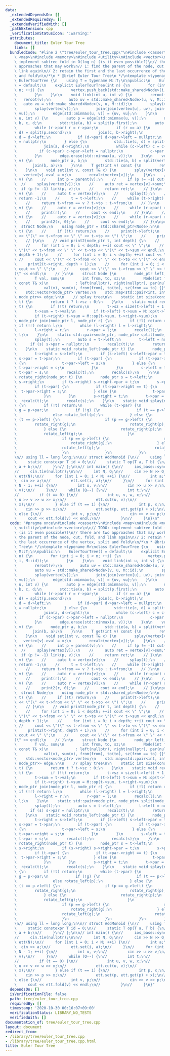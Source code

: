 ```yaml
---
data:
  _extendedDependsOn: []
  _extendedRequiredBy: []
  _extendedVerifiedWith: []
  _pathExtension: cpp
  _verificationStatusIcon: ':warning:'
  attributes:
    document_title: Euler Tour Tree
    links: []
  bundledCode: "#line 2 \"tree/euler_tour_tree.cpp\"\n#include <cassert>\n#include\
    \ <map>\n#include <memory>\n#include <utility>\n#include <vector>\n\n// TODO:\
    \ implement subtree fold in O(log n) (is it even possible?)\n// there are two\
    \ approaches that may work\n// 1: find the parent of the node, cut, fold, and\
    \ link again\n// 2: retain the first and the last occurrence of the vertex, split\
    \ and fold\n\n/*\n * @brief Euler Tour Tree\n */\ntemplate <typename M>\nclass\
    \ EulerTourTree {\n    using T = typename M::T;\n\npublic:\n    EulerTourTree()\
    \ = default;\n    explicit EulerTourTree(int n) {\n        for (int i = 0; i <\
    \ n; ++i) {\n            vertex.push_back(std::make_shared<Node>(i, i, M::id));\n\
    \        }\n    }\n\n    void link(int u, int v) {\n        reroot(u);\n     \
    \   reroot(v);\n        auto uv = std::make_shared<Node>(u, v, M::id);\n     \
    \   auto vu = std::make_shared<Node>(v, u, M::id);\n        splay(vertex[u]);\n\
    \        splay(vertex[v]);\n        join(join(vertex[u], uv), join(vertex[v],\
    \ vu));\n        edge[std::minmax(u, v)] = {uv, vu};\n    }\n\n    void cut(int\
    \ u, int v) {\n        auto p = edge[std::minmax(u, v)];\n        node_ptr a,\
    \ b, c, d;\n        std::tie(a, b) = split(p.first);\n        auto r = p.second;\n\
    \        while (r->par) r = r->par;\n        if (r == a) {\n            std::tie(c,\
    \ d) = split(p.second);\n            join(c, b->right);\n            while (d->left)\
    \ d = d->left;\n            if (d->par) d->par->left = nullptr;\n            d->par\
    \ = nullptr;\n        } else {\n            std::tie(c, d) = split(p.second);\n\
    \            join(a, d->right);\n            while (c->left) c = c->left;\n  \
    \          if (c->par) c->par->left = nullptr;\n            c->par = nullptr;\n\
    \        }\n        edge.erase(std::minmax(u, v));\n    }\n\n    void reroot(int\
    \ v) {\n        node_ptr a, b;\n        std::tie(a, b) = split(vertex[v]);\n \
    \       join(b, a);\n    }\n\n    T get(int v) const {\n        return vertex[v]->val;\n\
    \    }\n\n    void set(int v, const T& x) {\n        splay(vertex[v]);\n     \
    \   vertex[v]->val = x;\n        recalc(vertex[v]);\n    }\n\n    // T fold(int\
    \ v) {\n    //     int p = parent(v);\n    //     if (p != -1) cut(p, v);\n  \
    \  //     splay(vertex[v]);\n    //     auto ret = vertex[v]->sum;\n    //   \
    \  if (p != -1) link(p, v);\n    //     return ret;\n    // }\n\n    // int parent(int\
    \ v) {\n    //     auto t = vertex[v];\n    //     splay(t);\n    //     if (!t->left)\
    \ return -1;\n    //     t = t->left;\n    //     while (t->right) t = t->right;\n\
    \    //     return t->from == v ? t->to : t->from;\n    // }\n\n    // void print(int\
    \ v) {\n    //     auto r = vertex[v];\n    //     while (r->par) r = r->par;\n\
    \    //     print(r);\n    //     cout << endl;\n    // }\n\n    // void print2(int\
    \ v) {\n    //     auto r = vertex[v];\n    //     while (r->par) r = r->par;\n\
    \    //     print2(r, 0);\n    //     cout << endl;\n    // }\n\nprivate:\n  \
    \  struct Node;\n    using node_ptr = std::shared_ptr<Node>;\n\n    // void print(node_ptr\
    \ t) {\n    //     if (!t) return;\n    //     print(t->left);\n    //     cout\
    \ << \"(\" << t->from << \" \" << t->to << \") \";\n    //     print(t->right);\n\
    \    // }\n\n    // void print2(node_ptr t, int depth) {\n    //     if (!t) return;\n\
    \    //     for (int i = 0; i < depth; ++i) cout << \" \";\n    //     cout <<\
    \ \"(\" << t->from << \" \" << t->to << \")\" << t->sum << endl;\n    //     print2(t->left,\
    \ depth + 1);\n    //     for (int i = 0; i < depth; ++i) cout << \" \";\n   \
    \ //     cout << \"(\" << t->from << \" \" << t->to << \")\" << endl;\n    //\
    \     print2(t->right, depth + 1);\n    //     for (int i = 0; i < depth; ++i)\
    \ cout << \" \";\n    //     cout << \"(\" << t->from << \" \" << t->to << \"\
    )\" << endl;\n    // }\n\n    struct Node {\n        node_ptr left, right, par;\n\
    \        T val, sum;\n        int from, to, sz;\n        Node(int from, int to,\
    \ const T& x)\n            : left(nullptr), right(nullptr), par(nullptr),\n  \
    \            val(x), sum(x), from(from), to(to), sz(from == to) {}\n    };\n\n\
    \    std::vector<node_ptr> vertex;\n    std::map<std::pair<int, int>, std::pair<node_ptr,\
    \ node_ptr>> edge;\n\n    // splay tree\n\n    static int size(const node_ptr&\
    \ t) {\n        return t ? t->sz : 0;\n    }\n\n    static void recalc(const node_ptr&\
    \ t) {\n        if (!t) return;\n        t->sz = size(t->left) + 1 + size(t->right);\n\
    \        t->sum = t->val;\n        if (t->left) t->sum = M::op(t->left->sum, t->sum);\n\
    \        if (t->right) t->sum = M::op(t->sum, t->right->sum);\n    }\n\n    static\
    \ node_ptr join(node_ptr l, node_ptr r) {\n        if (!l) return r;\n       \
    \ if (!r) return l;\n        while (l->right) l = l->right;\n        splay(l);\n\
    \        l->right = r;\n        r->par = l;\n        recalc(l);\n        return\
    \ l;\n    }\n\n    static std::pair<node_ptr, node_ptr> split(node_ptr t) {\n\
    \        splay(t);\n        auto s = t->left;\n        t->left = nullptr;\n  \
    \      if (s) s->par = nullptr;\n        recalc(t);\n        return {s, t};\n\
    \    }\n\n    static void rotate_left(node_ptr t) {\n        node_ptr s = t->right;\n\
    \        t->right = s->left;\n        if (s->left) s->left->par = t;\n       \
    \ s->par = t->par;\n        if (t->par) {\n            if (t->par->left == t)\
    \ {\n                t->par->left = s;\n            } else {\n               \
    \ t->par->right = s;\n            }\n        }\n        s->left = t;\n       \
    \ t->par = s;\n        recalc(t);\n        recalc(s);\n    }\n\n    static void\
    \ rotate_right(node_ptr t) {\n        node_ptr s = t->left;\n        t->left =\
    \ s->right;\n        if (s->right) s->right->par = t;\n        s->par = t->par;\n\
    \        if (t->par) {\n            if (t->par->right == t) {\n              \
    \  t->par->right = s;\n            } else {\n                t->par->left = s;\n\
    \            }\n        }\n        s->right = t;\n        t->par = s;\n      \
    \  recalc(t);\n        recalc(s);\n    }\n\n    static void splay(node_ptr t)\
    \ {\n        if (!t) return;\n        while (t->par) {\n            auto p = t->par,\
    \ g = p->par;\n            if (!g) {\n                if (t == p->left) rotate_right(p);\n\
    \                else rotate_left(p);\n            } else {\n                if\
    \ (t == p->left) {\n                    if (p == g->left) {\n                \
    \        rotate_right(g);\n                        rotate_right(p);\n        \
    \            } else {\n                        rotate_right(p);\n            \
    \            rotate_left(g);\n                    }\n                } else {\n\
    \                    if (p == g->left) {\n                        rotate_left(p);\n\
    \                        rotate_right(g);\n                    } else {\n    \
    \                    rotate_left(g);\n                        rotate_left(p);\n\
    \                    }\n                }\n            }\n        }\n    }\n};\n\
    \n// using ll = long long;\n\n// struct AddMonoid {\n//     using T = ll;\n//\
    \     static constexpr T id = 0;\n//     static T op(T a, T b) {\n//         return\
    \ a + b;\n//     }\n// };\n\n// int main() {\n//     ios_base::sync_with_stdio(false);\n\
    //     cin.tie(nullptr);\n\n//     int N, Q;\n//     cin >> N >> Q;\n//     EulerTourTree<AddMonoid>\
    \ ett(N);\n//     for (int i = 0; i < N; ++i) {\n//         int a;\n//       \
    \  cin >> a;\n//         ett.set(i, a);\n//     }\n//     for (int i = 0; i <\
    \ N - 1; ++i) {\n//         int u, v;\n//         cin >> u >> v;\n//         ett.link(u,\
    \ v);\n//     }\n//     while (Q--) {\n//         int t;\n//         cin >> t;\n\
    //         if (t == 0) {\n//             int u, v, w, x;\n//             cin >>\
    \ u >> v >> w >> x;\n//             ett.cut(u, v);\n//             ett.link(w,\
    \ x);\n//         } else if (t == 1) {\n//             int p, x;\n//         \
    \    cin >> p >> x;\n//             ett.set(p, ett.get(p) + x);\n//         }\
    \ else {\n//             int v, p;\n//             cin >> v >> p;\n//        \
    \     cout << ett.fold(v) << endl;\n//         }\n//     }\n}\n"
  code: "#pragma once\n#include <cassert>\n#include <map>\n#include <memory>\n#include\
    \ <utility>\n#include <vector>\n\n// TODO: implement subtree fold in O(log n)\
    \ (is it even possible?)\n// there are two approaches that may work\n// 1: find\
    \ the parent of the node, cut, fold, and link again\n// 2: retain the first and\
    \ the last occurrence of the vertex, split and fold\n\n/*\n * @brief Euler Tour\
    \ Tree\n */\ntemplate <typename M>\nclass EulerTourTree {\n    using T = typename\
    \ M::T;\n\npublic:\n    EulerTourTree() = default;\n    explicit EulerTourTree(int\
    \ n) {\n        for (int i = 0; i < n; ++i) {\n            vertex.push_back(std::make_shared<Node>(i,\
    \ i, M::id));\n        }\n    }\n\n    void link(int u, int v) {\n        reroot(u);\n\
    \        reroot(v);\n        auto uv = std::make_shared<Node>(u, v, M::id);\n\
    \        auto vu = std::make_shared<Node>(v, u, M::id);\n        splay(vertex[u]);\n\
    \        splay(vertex[v]);\n        join(join(vertex[u], uv), join(vertex[v],\
    \ vu));\n        edge[std::minmax(u, v)] = {uv, vu};\n    }\n\n    void cut(int\
    \ u, int v) {\n        auto p = edge[std::minmax(u, v)];\n        node_ptr a,\
    \ b, c, d;\n        std::tie(a, b) = split(p.first);\n        auto r = p.second;\n\
    \        while (r->par) r = r->par;\n        if (r == a) {\n            std::tie(c,\
    \ d) = split(p.second);\n            join(c, b->right);\n            while (d->left)\
    \ d = d->left;\n            if (d->par) d->par->left = nullptr;\n            d->par\
    \ = nullptr;\n        } else {\n            std::tie(c, d) = split(p.second);\n\
    \            join(a, d->right);\n            while (c->left) c = c->left;\n  \
    \          if (c->par) c->par->left = nullptr;\n            c->par = nullptr;\n\
    \        }\n        edge.erase(std::minmax(u, v));\n    }\n\n    void reroot(int\
    \ v) {\n        node_ptr a, b;\n        std::tie(a, b) = split(vertex[v]);\n \
    \       join(b, a);\n    }\n\n    T get(int v) const {\n        return vertex[v]->val;\n\
    \    }\n\n    void set(int v, const T& x) {\n        splay(vertex[v]);\n     \
    \   vertex[v]->val = x;\n        recalc(vertex[v]);\n    }\n\n    // T fold(int\
    \ v) {\n    //     int p = parent(v);\n    //     if (p != -1) cut(p, v);\n  \
    \  //     splay(vertex[v]);\n    //     auto ret = vertex[v]->sum;\n    //   \
    \  if (p != -1) link(p, v);\n    //     return ret;\n    // }\n\n    // int parent(int\
    \ v) {\n    //     auto t = vertex[v];\n    //     splay(t);\n    //     if (!t->left)\
    \ return -1;\n    //     t = t->left;\n    //     while (t->right) t = t->right;\n\
    \    //     return t->from == v ? t->to : t->from;\n    // }\n\n    // void print(int\
    \ v) {\n    //     auto r = vertex[v];\n    //     while (r->par) r = r->par;\n\
    \    //     print(r);\n    //     cout << endl;\n    // }\n\n    // void print2(int\
    \ v) {\n    //     auto r = vertex[v];\n    //     while (r->par) r = r->par;\n\
    \    //     print2(r, 0);\n    //     cout << endl;\n    // }\n\nprivate:\n  \
    \  struct Node;\n    using node_ptr = std::shared_ptr<Node>;\n\n    // void print(node_ptr\
    \ t) {\n    //     if (!t) return;\n    //     print(t->left);\n    //     cout\
    \ << \"(\" << t->from << \" \" << t->to << \") \";\n    //     print(t->right);\n\
    \    // }\n\n    // void print2(node_ptr t, int depth) {\n    //     if (!t) return;\n\
    \    //     for (int i = 0; i < depth; ++i) cout << \" \";\n    //     cout <<\
    \ \"(\" << t->from << \" \" << t->to << \")\" << t->sum << endl;\n    //     print2(t->left,\
    \ depth + 1);\n    //     for (int i = 0; i < depth; ++i) cout << \" \";\n   \
    \ //     cout << \"(\" << t->from << \" \" << t->to << \")\" << endl;\n    //\
    \     print2(t->right, depth + 1);\n    //     for (int i = 0; i < depth; ++i)\
    \ cout << \" \";\n    //     cout << \"(\" << t->from << \" \" << t->to << \"\
    )\" << endl;\n    // }\n\n    struct Node {\n        node_ptr left, right, par;\n\
    \        T val, sum;\n        int from, to, sz;\n        Node(int from, int to,\
    \ const T& x)\n            : left(nullptr), right(nullptr), par(nullptr),\n  \
    \            val(x), sum(x), from(from), to(to), sz(from == to) {}\n    };\n\n\
    \    std::vector<node_ptr> vertex;\n    std::map<std::pair<int, int>, std::pair<node_ptr,\
    \ node_ptr>> edge;\n\n    // splay tree\n\n    static int size(const node_ptr&\
    \ t) {\n        return t ? t->sz : 0;\n    }\n\n    static void recalc(const node_ptr&\
    \ t) {\n        if (!t) return;\n        t->sz = size(t->left) + 1 + size(t->right);\n\
    \        t->sum = t->val;\n        if (t->left) t->sum = M::op(t->left->sum, t->sum);\n\
    \        if (t->right) t->sum = M::op(t->sum, t->right->sum);\n    }\n\n    static\
    \ node_ptr join(node_ptr l, node_ptr r) {\n        if (!l) return r;\n       \
    \ if (!r) return l;\n        while (l->right) l = l->right;\n        splay(l);\n\
    \        l->right = r;\n        r->par = l;\n        recalc(l);\n        return\
    \ l;\n    }\n\n    static std::pair<node_ptr, node_ptr> split(node_ptr t) {\n\
    \        splay(t);\n        auto s = t->left;\n        t->left = nullptr;\n  \
    \      if (s) s->par = nullptr;\n        recalc(t);\n        return {s, t};\n\
    \    }\n\n    static void rotate_left(node_ptr t) {\n        node_ptr s = t->right;\n\
    \        t->right = s->left;\n        if (s->left) s->left->par = t;\n       \
    \ s->par = t->par;\n        if (t->par) {\n            if (t->par->left == t)\
    \ {\n                t->par->left = s;\n            } else {\n               \
    \ t->par->right = s;\n            }\n        }\n        s->left = t;\n       \
    \ t->par = s;\n        recalc(t);\n        recalc(s);\n    }\n\n    static void\
    \ rotate_right(node_ptr t) {\n        node_ptr s = t->left;\n        t->left =\
    \ s->right;\n        if (s->right) s->right->par = t;\n        s->par = t->par;\n\
    \        if (t->par) {\n            if (t->par->right == t) {\n              \
    \  t->par->right = s;\n            } else {\n                t->par->left = s;\n\
    \            }\n        }\n        s->right = t;\n        t->par = s;\n      \
    \  recalc(t);\n        recalc(s);\n    }\n\n    static void splay(node_ptr t)\
    \ {\n        if (!t) return;\n        while (t->par) {\n            auto p = t->par,\
    \ g = p->par;\n            if (!g) {\n                if (t == p->left) rotate_right(p);\n\
    \                else rotate_left(p);\n            } else {\n                if\
    \ (t == p->left) {\n                    if (p == g->left) {\n                \
    \        rotate_right(g);\n                        rotate_right(p);\n        \
    \            } else {\n                        rotate_right(p);\n            \
    \            rotate_left(g);\n                    }\n                } else {\n\
    \                    if (p == g->left) {\n                        rotate_left(p);\n\
    \                        rotate_right(g);\n                    } else {\n    \
    \                    rotate_left(g);\n                        rotate_left(p);\n\
    \                    }\n                }\n            }\n        }\n    }\n};\n\
    \n// using ll = long long;\n\n// struct AddMonoid {\n//     using T = ll;\n//\
    \     static constexpr T id = 0;\n//     static T op(T a, T b) {\n//         return\
    \ a + b;\n//     }\n// };\n\n// int main() {\n//     ios_base::sync_with_stdio(false);\n\
    //     cin.tie(nullptr);\n\n//     int N, Q;\n//     cin >> N >> Q;\n//     EulerTourTree<AddMonoid>\
    \ ett(N);\n//     for (int i = 0; i < N; ++i) {\n//         int a;\n//       \
    \  cin >> a;\n//         ett.set(i, a);\n//     }\n//     for (int i = 0; i <\
    \ N - 1; ++i) {\n//         int u, v;\n//         cin >> u >> v;\n//         ett.link(u,\
    \ v);\n//     }\n//     while (Q--) {\n//         int t;\n//         cin >> t;\n\
    //         if (t == 0) {\n//             int u, v, w, x;\n//             cin >>\
    \ u >> v >> w >> x;\n//             ett.cut(u, v);\n//             ett.link(w,\
    \ x);\n//         } else if (t == 1) {\n//             int p, x;\n//         \
    \    cin >> p >> x;\n//             ett.set(p, ett.get(p) + x);\n//         }\
    \ else {\n//             int v, p;\n//             cin >> v >> p;\n//        \
    \     cout << ett.fold(v) << endl;\n//         }\n//     }\n}"
  dependsOn: []
  isVerificationFile: false
  path: tree/euler_tour_tree.cpp
  requiredBy: []
  timestamp: '2020-10-30 00:16:07+09:00'
  verificationStatus: LIBRARY_NO_TESTS
  verifiedWith: []
documentation_of: tree/euler_tour_tree.cpp
layout: document
redirect_from:
- /library/tree/euler_tour_tree.cpp
- /library/tree/euler_tour_tree.cpp.html
title: Euler Tour Tree
---
```

